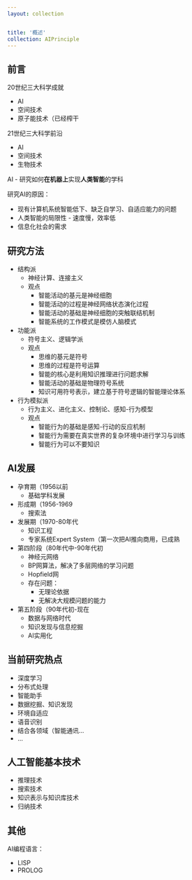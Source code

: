 ```yaml
---
layout: collection


title: '概述'
collection: AIPrinciple
---
```


## 前言

20世纪三大科学成就
- AI
- 空间技术
- 原子能技术（已经榨干

21世纪三大科学前沿
- AI
- 空间技术
- 生物技术

AI - 研究如何**在机器上**实现**人类智能**的学科

研究AI的原因：
- 现有计算机系统智能低下、缺乏自学习、自适应能力的问题
- 人类智能的局限性 - 速度慢，效率低
- 信息化社会的需求

## 研究方法

- 结构派
  - 神经计算、连接主义
  - 观点
    - 智能活动的基元是神经细胞
    - 智能活动的过程是神经网络状态演化过程
    - 智能活动的基础是神经细胞的突触联结机制
    - 智能系统的工作模式是模仿人脑模式
- 功能派
  - 符号主义、逻辑学派
  - 观点
    - 思维的基元是符号
    - 思维的过程是符号运算
    - 智能的核心是利用知识推理进行问题求解
    - 智能活动的基础是物理符号系统
    - 知识可用符号表示，建立基于符号逻辑的智能理论体系
- 行为模拟派
  - 行为主义、进化主义、控制论、感知-行为模型
  - 观点
    - 智能行为的基础是感知-行动的反应机制
    - 智能行为需要在真实世界的复杂环境中进行学习与训练
    - 智能行为可以不要知识

## AI发展

- 孕育期（1956以前
  - 基础学科发展
- 形成期（1956-1969
  - 搜索法
- 发展期（1970-80年代
  - 知识工程
  - 专家系统Expert System（第一次把AI推向商用，已成熟
- 第四阶段（80年代中-90年代初
  - 神经元网络
  - BP网算法，解决了多层网络的学习问题
  - Hopfield网
  - 存在问题：
    - 无理论依据
    - 无解决大规模问题的能力
- 第五阶段（90年代初-现在
  - 数据与网络时代
  - 知识发现与信息挖掘
  - AI实用化

## 当前研究热点

- 深度学习
- 分布式处理
- 智能助手
- 数据挖掘、知识发现
- 环境自适应
- 语音识别
- 结合各领域（智能通讯...
- ...

## 人工智能基本技术

- 推理技术
- 搜索技术
- 知识表示与知识库技术
- 归纳技术

## 其他

AI编程语言：
- LISP
- PROLOG